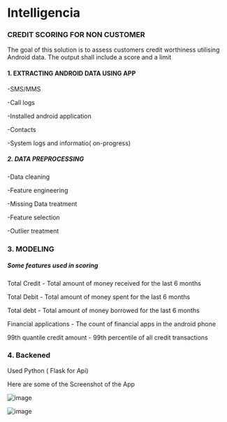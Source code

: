 # Intelligencia

### CREDIT SCORING FOR NON CUSTOMER

The goal of this solution is to assess customers credit worthiness utilising Android data. The output shall include a score and a limit


#### 1. EXTRACTING ANDROID DATA USING APP
-SMS/MMS

-Call logs

-Installed android application

-Contacts

-System logs and informatio( on-progress)

##### 2. DATA PREPROCESSING
-Data cleaning

-Feature engineering

-Missing Data treatment

-Feature selection

-Outlier treatment

### 3. MODELING

##### Some features used in scoring

Total Credit - Total amount of money received for the last 6 months

Total Debit -  Total amount of money spent for the last 6 months

Total debt - Total amount of money borrowed for the last 6 months

Financial applications - The count of financial apps in the android phone 

99th quantile credit amount - 99th percentile of all credit transactions 

### 4. Backened
Used Python ( Flask  for Api)


Here are some of the Screenshot of the App







![image](https://user-images.githubusercontent.com/48447675/199010482-961857fa-5ced-4e25-a84b-ec7b3924a93d.png)


![image](https://user-images.githubusercontent.com/48447675/199010626-4033e891-aebc-42ab-a2f9-cea41b957864.png)

